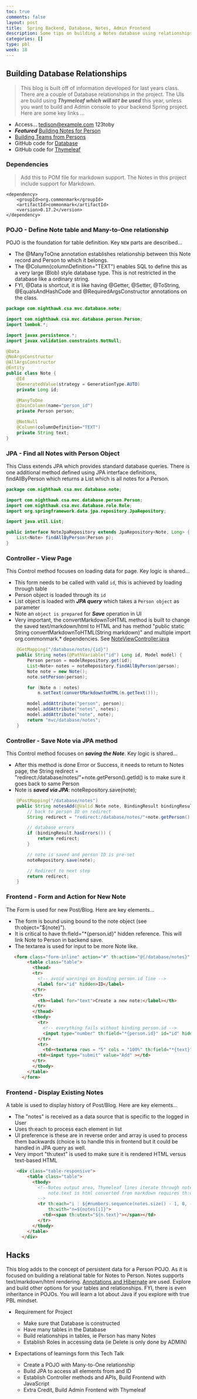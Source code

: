 ```yaml
---
toc: true
comments: false
layout: post
title:  Spring Backend, Database, Notes, Admin Frontend
description: Some tips on building a Notes database using relationships.
categories: []
type: pbl
week: 18
---
```



## Building Database Relationships
> This blog is built off of information developed for last years class.  There are a couple of Database relationships in the project. The UIs are build using ***Thymeleaf which will `NOT` be used*** this year, unless you want to build and Admin console to your backend Spring project. Here are some key links ...
- Access... tedison@example.com  123toby
- ***Featured*** [Building Notes for Person](https://csa.nighthawkcodingsociety.com/database/person)
- [Building Teams from Persons](https://csa.nighthawkcodingsociety.com/database/scrum)
- GitHub code for [Database](https://github.com/nighthawkcoders/nighthawk_csa/tree/master/src/main/java/com/nighthawk/csa/mvc/database)
- GitHub code for [Thymeleaf](https://github.com/nighthawkcoders/nighthawk_csa/tree/master/src/main/resources/templates/mvc/database)


### Dependencies 
> Add this to POM file for markdown support.  The Notes in this project include support for Markdown.
 
```text
<dependency>
    <groupId>org.commonmark</groupId>
    <artifactId>commonmark</artifactId>
    <version>0.17.2</version>
</dependency>
```

### POJO - Define Note table and Many-to-One relationship
POJO is the foundation for table definition.  Key `NEW` parts are described...
* The @ManyToOne annotation establishes relationship between this Note record and Person to which it belongs.
* The @Column(columnDefinition="TEXT") enables SQL to define this as a very large (Blob) style database type.  This is not restricted in the database like a ordinary string.
* FYI, @Data is shortcut, it is like having @Getter, @Setter, @ToString, @EqualsAndHashCode and @RequiredArgsConstructor annotations on the class.

```java
package com.nighthawk.csa.mvc.database.note;

import com.nighthawk.csa.mvc.database.person.Person;
import lombok.*;

import javax.persistence.*;
import javax.validation.constraints.NotNull;

@Data
@NoArgsConstructor
@AllArgsConstructor
@Entity
public class Note {
    @Id
    @GeneratedValue(strategy = GenerationType.AUTO)
    private Long id;

    @ManyToOne
    @JoinColumn(name="person_id")
    private Person person;

    @NotNull
    @Column(columnDefinition="TEXT")
    private String text;
}
```


### JPA - Find all Notes with Person Object
This Class extends JPA which provides standard database queries.  There is one additional method defined using JPA interface definitions, findAllByPerson which returns a List<Note> which is all notes for a Person.

```java
package com.nighthawk.csa.mvc.database.note;

import com.nighthawk.csa.mvc.database.person.Person;
import com.nighthawk.csa.mvc.database.role.Role;
import org.springframework.data.jpa.repository.JpaRepository;

import java.util.List;

public interface NoteJpaRepository extends JpaRepository<Note, Long> {
    List<Note> findAllByPerson(Person p);
}
```


### Controller - View Page
This Control method focuses on loading data for page.  Key logic is shared...
* This form needs to be called with valid `id`, this is achieved by loading through table
* Person object is loaded through its `id`
* List<Note> object is loaded with ***JPA query*** which takes a `Person object` as parameter
* Note an `object is prepared` for ***Save*** operation in UI
* Very important, the convertMarkdownToHTML method is built to change the saved text/markdown/html to HTML and has method "public static String convertMarkdownToHTML(String markdown)" and multiple import org.commonmark.* dependencies.  See [NoteViewController.java](https://github.com/nighthawkcoders/nighthawk_csa/blob/master/src/main/java/com/nighthawk/csa/mvc/database/note/NoteViewController.java)

```java
    @GetMapping("/database/notes/{id}")
    public String notes(@PathVariable("id") Long id, Model model) {
        Person person = modelRepository.get(id);
        List<Note> notes = noteRepository.findAllByPerson(person);
        Note note = new Note();
        note.setPerson(person);

        for (Note n : notes)
            n.setText(convertMarkdownToHTML(n.getText()));

        model.addAttribute("person", person);
        model.addAttribute("notes", notes);
        model.addAttribute("note", note);
        return "mvc/database/notes";
    }
```


### Controller - Save Note via JPA method
This Control method focuses on ***saving the Note***.  Key logic is shared...
* After this method is done Error or Success, it needs to return to Notes page, the String redirect = "redirect:/database/notes/"+note.getPerson().getId() is to make sure it goes back to same Person
* Note is ***saved via JPA***: noteRepository.save(note);

```java
    @PostMapping("/database/notes")
    public String notesAdd(@Valid Note note, BindingResult bindingResult) {
        // back to person ID on redirect
        String redirect = "redirect:/database/notes/"+note.getPerson().getId();

        // database errors
        if (bindingResult.hasErrors()) {
            return redirect;
        }

        // note is saved and person ID is pre-set
        noteRepository.save(note);

        // Redirect to next step
        return redirect;
    }
```


### Frontend - Form and Action for New Note
The Form is used for new Post/Blog.  Here are key elements...
* The form is bound using bound to the note object (see th:object="${note}"). 
* It is critical to have th:field="*{person.id}" hidden reference.  This will link Note to Person in backend save.
* The textarea is used for input to be more Note like.

```html
   <form class="form-inline" action="#" th:action="@{/database/notes}" th:object="${note}" method="POST">
        <table class="table">
          <thead>
          <tr>
            <!-- avoid warnings on binding person.id line -->
            <label for="id" hidden>ID</label>
          </tr>
          <tr>
            <th><label for="text">Create a new note:</label></th>
          </tr>
          </thead>
          <tbody>
            <tr>
              <!-- everything fails without binding person.id -->
              <input type="number" th:field="*{person.id}" id="id" hidden class="form-control-plaintext" >
            </tr>
            <tr>
              <td><textarea rows = "5" cols = "100%" th:field="*{text}" id="text" required></textarea></td>
            <td><input type="submit" value="Add" ></td>
          </tr>
          </tbody>
        </table>
      </form>
```


### Frontend - Display Existing Notes
A table is used to display history of Post/Blog.  Here are key elements...
* The "notes" is received as a data source that is specific to the logged in User
* Uses th:each to process each element in list
* UI preference is these are in reverse order and array is used to process them backwards (choice is to handle this in frontend but it could be handled in JPA query as well.
* Very import "th:utext" is used to make sure it is rendered HTML versus text-based HTML

```html
    <div class="table-responsive">
        <table class="table">
          <tbody>
            <!--Notes output area, Thymeleaf lines iterate through notes backwards,
                note.text is html converted from markdown requires th:utext to render correctly
            -->
            <tr th:each="i : ${#numbers.sequence(notes.size() - 1, 0, -1)}"
                th:with="n=${notes[i]}">
              <td><span th:utext="${n.text}"></span></td>
            </tr>
          </tbody>
        </table>
      </div>
```


## Hacks
This blog adds to the concept of persistent data for a Person POJO.   As it is focused on building a relational table for Notes to Person.  Notes supports text/markdown/html rendering.  [Annotations and Hibernate](https://www.digitalocean.com/community/tutorials/jpa-hibernate-annotations) are used.  Explore and build other options for your tables and relationships.  FYI, there is even inheritance in POJOs.  You will learn a lot about Java if you explore with true PBL mindset.

* Requirement for Project
    * Make sure that Database is constructed
    * Have many tables in the Database
    * Build relationships in tables, ie Person has many Notes
    * Establish Roles in accessing data (ie Delete is only done by ADMIN)

* Expectations of learnings form this Tech Talk
    * Create a POJO with Many-to-One relationship 
    * Build JPA to access all elements from and ID
    * Establish Controller methods and APIs, Build Frontend with JavaScript
    * Extra Credit, Build Admin Frontend with Thymeleaf
